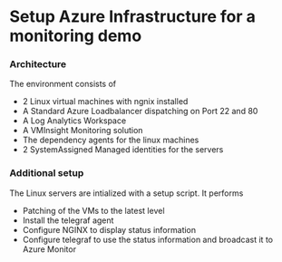 # Setup Azure Infrastructure for a monitoring demo
### Architecture
The environment consists of 
- 2 Linux virtual machines with ngnix installed
- A Standard Azure Loadbalancer dispatching on Port 22 and 80
- A Log Analytics Workspace
- A VMInsight Monitoring solution
- The dependency agents for the linux machines
- 2 SystemAssigned Managed identities for the servers
### Additional setup
The Linux servers are intialized with a setup script. It performs
- Patching of the VMs to the latest level
- Install the telegraf agent
- Configure NGINX to display status information
- Configure telegraf to use the status information and broadcast it to Azure Monitor   